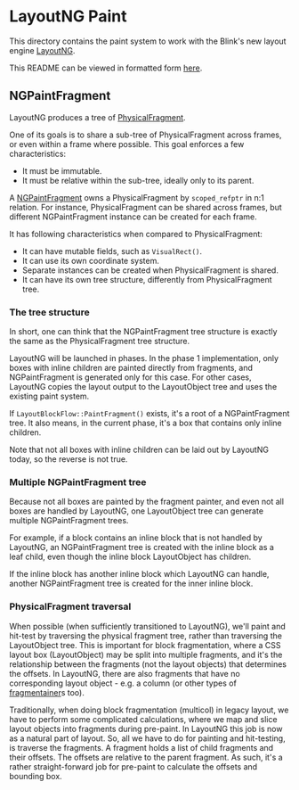 # LayoutNG Paint #

This directory contains the paint system to work with
the Blink's new layout engine [LayoutNG].

This README can be viewed in formatted form
[here](https://chromium.googlesource.com/chromium/src/+/main/third_party/blink/renderer/core/paint/ng/README.md).

## NGPaintFragment ##

LayoutNG produces a tree of [PhysicalFragment].

One of its goals is to share a sub-tree of PhysicalFragment across frames,
or even within a frame where possible.
This goal enforces a few characteristics:

* It must be immutable.
* It must be relative within the sub-tree, ideally only to its parent.

A [NGPaintFragment] owns a PhysicalFragment by `scoped_refptr` in n:1 relation.
For instance, PhysicalFragment can be shared across frames,
but different NGPaintFragment instance can be created for each frame.

It has following characteristics when compared to PhysicalFragment:

* It can have mutable fields, such as `VisualRect()`.
* It can use its own coordinate system.
* Separate instances can be created when PhysicalFragment is shared.
* It can have its own tree structure, differently from PhysicalFragment tree.

### The tree structure ###

In short, one can think that the NGPaintFragment tree structure is
exactly the same as the PhysicalFragment tree structure.

LayoutNG will be launched in phases. In the phase 1 implementation,
only boxes with inline children are painted directly from fragments, and
NGPaintFragment is generated only for this case.
For other cases, LayoutNG copies the layout output to the LayoutObject tree
and uses the existing paint system.

If `LayoutBlockFlow::PaintFragment()` exists,
it's a root of a NGPaintFragment tree.
It also means, in the current phase, it's a box that contains only inline children.

Note that not all boxes with inline children can be laid out by LayoutNG today,
so the reverse is not true.

### Multiple NGPaintFragment tree ###

Because not all boxes are painted by the fragment painter,
and even not all boxes are handled by LayoutNG,
one LayoutObject tree can generate multiple NGPaintFragment trees.

For example, if a block contains an inline block that is not handled by LayoutNG,
an NGPaintFragment tree is created with the inline block as a leaf child,
even though the inline block LayoutObject has children.

If the inline block has another inline block which LayoutNG can handle,
another NGPaintFragment tree is created for the inner inline block.

### PhysicalFragment traversal ###

When possible (when sufficiently transitioned to LayoutNG), we'll paint and
hit-test by traversing the physical fragment tree, rather than traversing the
LayoutObject tree. This is important for block fragmentation, where a CSS layout
box (LayoutObject) may be split into multiple fragments, and it's the
relationship between the fragments (not the layout objects) that determines the
offsets. In LayoutNG, there are also fragments that have no corresponding layout
object - e.g. a column (or other types of [fragmentainer]s too).

Traditionally, when doing block fragmentation (multicol) in legacy layout, we
have to perform some complicated calculations, where we map and slice layout
objects into fragments during pre-paint. In LayoutNG this job is now as a
natural part of layout. So, all we have to do for painting and hit-testing, is
traverse the fragments. A fragment holds a list of child fragments and their
offsets. The offsets are relative to the parent fragment. As such, it's a rather
straight-forward job for pre-paint to calculate the offsets and bounding box.

[LayoutNG]: ../../layout/layout_ng.md
[NGPaintFragment]: ng_paint_fragment.h
[PhysicalFragment]: ../../layout/physical_fragment.h
[fragmentainer]: https://drafts.csswg.org/css-break/#fragmentation-container
